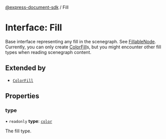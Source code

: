 [@express-document-sdk](../overview.md) / Fill
# Interface: Fill

Base interface representing any fill in the scenegraph. See [FillableNode](../classes/FillableNode.md).
Currently, you can only create [ColorFill](ColorFill.md)s, but you might encounter
other fill types when reading scenegraph content.

## Extended by


- [`ColorFill`](ColorFill.md)


## Properties

### type

• `readonly` **type**: [`color`](../enumerations/FillType.md#color)

The fill type.
